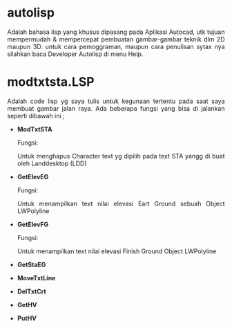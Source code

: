 # autolisp
<p align=justify>Adalah bahasa lisp yang khusus 
dipasang pada Aplikasi Autocad, utk tujuan mempermudah & mempercepat 
pembuatan gambar-gambar teknik dlm 2D maupun 3D.
untuk cara pemoggraman, maupun cara penulisan sytax nya
silahkan baca Developer Autolisp di menu Help.</p>

# modtxtsta.LSP
<p align=justify>Adalah code lisp yg saya tulis untuk 
kegunaan tertentu pada saat saya membuat gambar 
jalan raya. Ada beberapa fungsi yang bisa di jalankan
seperti dibawah ini ;</p>

- **ModTxtSTA**

    Fungsi: 

    <p align=justify>Untuk menghapus Character 
    text yg dipilih  pada text STA yangg di buat oleh 
    Landdesktop (LDD)</p>

- **GetElevEG**

    Fungsi: 

    <p align=justify>Untuk menampilkan text nilai 
    elevasi Eart Ground sebuah Object LWPolyline</p>

- **GetElevFG**

    Fungsi:

    <p align=justify>Untuk menampilkan text nilai
     elevasi Finish Ground Object LWPolyline 
    </p>
- **GetStaEG**
- **MoveTxtLine**
- **DelTxtCrt**
- **GetHV**
- **PutHV**


